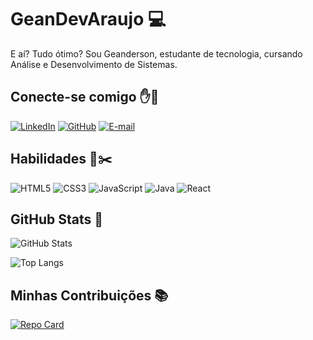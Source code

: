 # GeanDevAraujo 💻

E aí? Tudo ótimo? Sou Geanderson, estudante de tecnologia, cursando Análise e Desenvolvimento de Sistemas.

## Conecte-se comigo ✋👊 

[![LinkedIn](https://img.shields.io/badge/LinkedIn-000000?style=for-the-badge&logo=linkedin&logoColor=white)](www.linkedin.com/in/geanderson-de-araújo-00184a1b5)
[![GitHub](https://img.shields.io/badge/GitHub-000000?style=for-the-badge&logo=github&logoColor=white)](https://github.com/GeanDevAraujo)
[![E-mail](https://img.shields.io/badge/-Email-000?style=for-the-badge&logo=microsoft-outlook&logoColor=007BFF)](mailto:geandersondearaujopassos@gmail.com)

## Habilidades 📐✂️ 	
![HTML5](https://img.shields.io/badge/HTML5-000000?style=for-the-badge&logo=html5&logoColor=white)
![CSS3](https://img.shields.io/badge/CSS3-000000?style=for-the-badge&logo=css3&logoColor=white)
![JavaScript](https://img.shields.io/badge/JavaScript-000000?style=for-the-badge&logo=javascript&logoColor=white)
![Java](https://img.shields.io/badge/java-000000.svg?style=for-the-badge&logo=openjdk&logoColor=white)
![React](https://img.shields.io/badge/React-000000?style=for-the-badge&logo=react&logoColor=61DAFB)

## GitHub Stats 🚦

![GitHub Stats](https://github-readme-stats.vercel.app/api?username=GeanDevAraujo&theme=transparent&bg_color=000&border_color=61DAFB&show_icons=true&icon_color=30A3DC&title_color=61DAFBtext_color=FFF)

![Top Langs](https://github-readme-stats-git-masterrstaa-rickstaa.vercel.app/api/top-langs/?username=GeanDevAraujo&layout=compact&bg_color=000&border_color=61DAFB&title_color=61DAFBtext_color=FFF)


## Minhas Contribuições 📚

[![Repo Card](https://github-readme-stats.vercel.app/api/pin/?username=GeanDevAraujo&repo=DOM-Projetos&bg_color=000&border_color=30A3DC&show_icons=true&icon_color=30A3DC&title_color=61DAFBtext_color=FFF)](https://github.com/GeanDevAraujo/DOM-Projetos)
